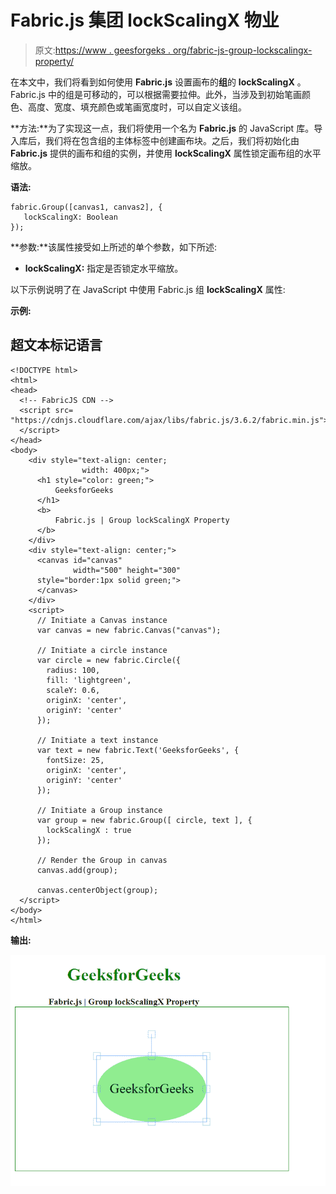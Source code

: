 # Fabric.js 集团 lockScalingX 物业

> 原文:[https://www . geesforgeks . org/fabric-js-group-lockscalingx-property/](https://www.geeksforgeeks.org/fabric-js-group-lockscalingx-property/)

在本文中，我们将看到如何使用 **Fabric.js** 设置画布的**组**的 **lockScalingX** 。Fabric.js 中的组是可移动的，可以根据需要拉伸。此外，当涉及到初始笔画颜色、高度、宽度、填充颜色或笔画宽度时，可以自定义该组。

**方法:**为了实现这一点，我们将使用一个名为 **Fabric.js** 的 JavaScript 库。导入库后，我们将在包含组的主体标签中创建画布块。之后，我们将初始化由 **Fabric.js** 提供的画布和组的实例，并使用 **lockScalingX** 属性锁定画布组的水平缩放。

**语法:**

```
fabric.Group([canvas1, canvas2], {
   lockScalingX: Boolean
});
```

**参数:**该属性接受如上所述的单个参数，如下所述:

*   **lockScalingX:** 指定是否锁定水平缩放。

以下示例说明了在 JavaScript 中使用 Fabric.js 组 **lockScalingX** 属性:

**示例:**

## 超文本标记语言

```
<!DOCTYPE html>
<html>
<head>
  <!-- FabricJS CDN -->
  <script src=
"https://cdnjs.cloudflare.com/ajax/libs/fabric.js/3.6.2/fabric.min.js">
  </script>
</head>
<body>
    <div style="text-align: center;
                width: 400px;">
      <h1 style="color: green;">
          GeeksforGeeks
      </h1>
      <b>
          Fabric.js | Group lockScalingX Property
      </b>
    </div>
    <div style="text-align: center;">
      <canvas id="canvas" 
              width="500" height="300"
      style="border:1px solid green;">
      </canvas>
    </div>
    <script>
      // Initiate a Canvas instance
      var canvas = new fabric.Canvas("canvas");

      // Initiate a circle instance
      var circle = new fabric.Circle({
        radius: 100,
        fill: 'lightgreen',
        scaleY: 0.6,
        originX: 'center',
        originY: 'center'
      });

      // Initiate a text instance
      var text = new fabric.Text('GeeksforGeeks', {
        fontSize: 25,
        originX: 'center',
        originY: 'center'
      });

      // Initiate a Group instance
      var group = new fabric.Group([ circle, text ], {  
        lockScalingX : true 
      });

      // Render the Group in canvas
      canvas.add(group);

      canvas.centerObject(group);
  </script>
</body>
</html>
```

**输出:**

![](img/16e0acb7cc5fb13375988f822078f300.png)